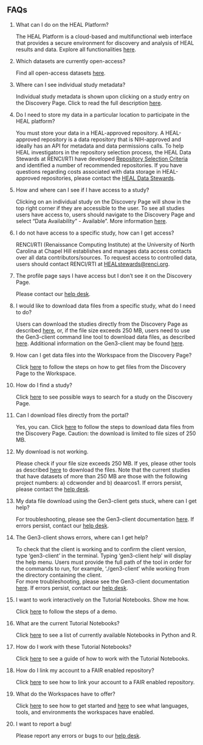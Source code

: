 <!-- ---
hide:
  - navigation
  - toc
--- -->

FAQs
----

1. What can I do on the HEAL Platform?  
      
    The HEAL Platform is a cloud-based and multifunctional web interface that provides a secure environment for discovery and analysis of HEAL results and data. Explore all functionalities [here](platform_login.md).  
      
    
2. Which datasets are currently open-access?  
      
    Find all open-access datasets [here](#CurrentOAStudies).  
      
    
3. Where can I see individual study metadata?  
      
    Individual study metadata is shown upon clicking on a study entry on the Discovery Page. Click to read the full description [here](platform_discovery_page.md).  
      
    
4. Do I need to store my data in a particular location to participate in the HEAL platform?  
      
    You must store your data in a HEAL-approved repository. A HEAL-approved repository is a data repository that is NIH-approved and ideally has an API for metadata and data permissions calls.
    To help HEAL investigators in the repository selection process, the HEAL Data Stewards at RENCI/RTI have developed [Repository Selection Criteria](https://www.healdatafair.org/resources/guidance/selection) and identified a number of recommended repositories.
    If you have questions regarding costs associated with data storage in HEAL-approved repositories, please contact the [HEAL Data Stewards](mailto:HEALstewards@renci.org).


5. How and where can I see if I have access to a study?  
      
    Clicking on an individual study on the Discovery Page will show in the top right corner if they are accessible to the user. To see all studies users have access to, users should navigate to the Discovery Page and select “Data Availability” - Available”. More information [here](platform_request_access.md).       
    
6. I do not have access to a specific study, how can I get access?  
      
    RENCI/RTI (Renaissance Computing Institute) at the University of North Carolina at Chapel Hill establishes and manages data access contacts over all data contributors/sources. To request access to controlled data, users should contact RENCI/RTI at HEALstewards@renci.org.  
      
    
7. The profile page says I have access but I don’t see it on the Discovery Page.  
      
    Please contact our [help desk](mailto:heal-support@datacommons.io).  
    
  
8. I would like to download data files from a specific study, what do I need to do?  
      
    Users can download the studies directly from the Discovery Page as described [here](downloading_files.md), or, if the file size exceeds 250 MB, users need to use the Gen3-client command line tool to download data files, as described [here](#DownloadingDataFiles). Additional information on the Gen3-client may be found [here](https://gen3.org/resources/user/gen3-client/).  
      
    
9. How can I get data files into the Workspace from the Discovery Page?

    Click [here](platform_discovery_page.md#select-files-on-the-discovery-page-and-bring-them-to-the-workspace) to follow the steps on how to get files from the Discovery Page to the Workspace.  


10. How do I find a study?  
      
    Click [here](platform_discovery_page.md#search-features) to see possible ways to search for a study on the Discovery Page.  


11. Can I download files directly from the portal?
      
    Yes, you can. Click [here](#DownloadFilesfromDiscovery) to follow the steps to download data files from the Discovery Page. Caution: the download is limited to file sizes of 250 MB.    
      
    
12. My download is not working.  
      
    Please check if your file size exceeds 250 MB. If yes, please other tools as described [here](#DownloadFilesClientSDK) to download the files. Note that the current studies that have datasets of more than 250 MB are those with the following project numbers: a) cdcwonder and b) deaarcos1. If errors persist, please contact the [help desk](mailto:heal-support@datacommons.io).  
      
    
13. My data file download using the Gen3-client gets stuck, where can I get help?  
      
    For troubleshooting, please see the Gen3-client documentation [here](https://gen3.org/resources/user/gen3-client/). If errors persist, contact our [help desk](mailto:heal-support@datacommons.io).  
      
    
14. The Gen3-client shows errors, where can I get help?  
      
    To check that the client is working and to confirm the client version, type ‘gen3-client’ in the terminal. Typing ‘gen3-client help’ will display the help menu. Users must provide the full path of the tool in order for the commands to run, for example, ‘./gen3-client’ while working from the directory containing the client.  
    For more troubleshooting, please see the Gen3-client documentation [here](https://gen3.org/resources/user/gen3-client/). If errors persist, contact our [help desk](mailto:heal-support@datacommons.io).  
      
    
15. I want to work interactively on the Tutorial Notebooks. Show me how.  
      
    Click [here](#DemoHEALNotebookBACPAC) to follow the steps of a demo.  
      
    
16. What are the current Tutorial Notebooks?  
      
    Click [here](#CurrentlyAvailableNotebooks) to see a list of currently available Notebooks in Python and R.  
      
    
17. How do I work with these Tutorial Notebooks?  
      
    Click [here](#WorkingTutorialNotebooksInteractively) to see a guide of how to work with the Tutorial Notebooks.  
      
    
18. How do I link my account to a FAIR enabled repository?  
      
    Click [here](#LinkingAccessTo) to see how to link your account to a FAIR enabled repository.  
      
    
19. What do the Workspaces have to offer?  
      
    Click [here](#GuidelineToGetStarted) to see how to get started and [here](#AvailableWorkspaceTools) to see what languages, tools, and environments the workspaces have enabled.  
      
    
20. I want to report a bug!  
      
    Please report any errors or bugs to our [help desk](mailto:heal-support@datacommons.io).  
